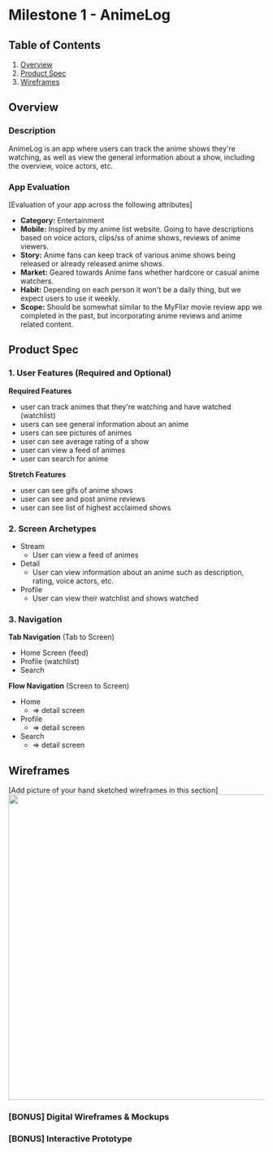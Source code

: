 # Milestone 1 - AnimeLog

## Table of Contents

1. [Overview](#Overview)
1. [Product Spec](#Product-Spec)
1. [Wireframes](#Wireframes)

## Overview

### Description

AnimeLog is an app where users can track the anime shows they're watching, as well as view the general information about a show, including the overview, voice actors, etc.

### App Evaluation

[Evaluation of your app across the following attributes]
- **Category:** Entertainment
- **Mobile:** Inspired by my anime list website. Going to have descriptions based on voice actors, clips/ss of anime shows, reviews of anime viewers. 
- **Story:** Anime fans can keep track of various anime shows being released or already released anime shows. 
- **Market:** Geared towards Anime fans whether hardcore or casual anime watchers.
- **Habit:** Depending on each person it won't be a daily thing, but we expect users to use it weekly. 
- **Scope:** Should be somewhat similar to the MyFlixr movie review app we completed in the past, but incorporating anime reviews and anime related content.

## Product Spec

### 1. User Features (Required and Optional)

**Required Features**

* user can track animes that they're watching and have watched (watchlist)
* users can see general information about an anime
* users can see pictures of animes
* user can see average rating of a show
* user can view a feed of animes
* user can search for anime

**Stretch Features**

* user can see gifs of anime shows
* user can see and post anime reviews
* user can see list of highest acclaimed shows

### 2. Screen Archetypes

- Stream
  - User can view a feed of animes
- Detail
  - User can view information about an anime such as description, rating, voice actors, etc.
- Profile
  - User can view their watchlist and shows watched

### 3. Navigation

**Tab Navigation** (Tab to Screen)

* Home Screen (feed)
* Profile (watchlist)
* Search

**Flow Navigation** (Screen to Screen)

- Home 
  - => detail screen
- Profile
  - => detail screen
- Search
  - => detail screen

## Wireframes

[Add picture of your hand sketched wireframes in this section]
<img src="https://cdn.discordapp.com/attachments/1030224147529343037/1031299623685464154/IMG_2736.jpg" width=600>

### [BONUS] Digital Wireframes & Mockups

### [BONUS] Interactive Prototype
